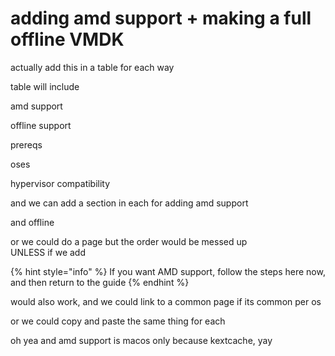 # adding amd support + making a full offline VMDK

actually add this in a table for each way

table will include

amd support

offline support

prereqs

oses

hypervisor compatibility

and we can add a section in each for adding amd support

and offline 

or we could do a page but the order would be messed up  
UNLESS if we add 

{% hint style="info" %}
If you want AMD support, follow the steps here now, and then return to the guide
{% endhint %}

would also work, and we could link to a common page if its common per os

or we could copy and paste the same thing for each



oh yea and amd support is macos only because kextcache, yay

